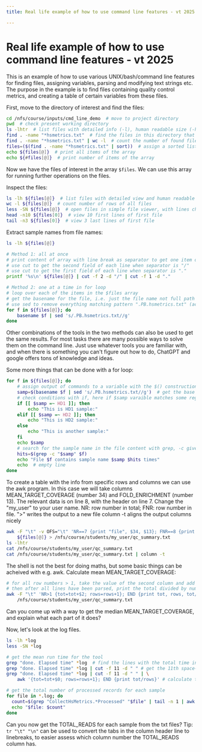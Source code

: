 ```yaml
---
title: Real life example of how to use command line features - vt 2025

---
```


# Real life example of how to use command line features - vt 2025

This is an example of how to use various UNIX/bash/command line features for finding files, assigning variables, parsing and modifying text strings etc. The purpose in the example is to find files containing quality control metrics, and creating a table of certain variables from these files. 


First, move to the directory of interest and find the files:

```bash
cd /nfs/course/inputs/cmd_line_demo  # move to project directory
pwd  # check present working directory
ls -lhtr  # list files with detailed info (-l), human readable size (-h), in time order (-t), reveresed order with latest last (-r)
find . -name "*hsmetrics.txt"  # find the files in this directory that ends with "txt"
find . -name "*hsmetrics.txt" | wc -l  # count the number of found files
files=($(find . -name "*hsmetrics.txt" | sort))  # assign a sorted list of the files to an array
echo ${files[@]}  # print all items of the array
echo ${#files[@]}  # print number of items of the array
```
Now we have the files of interest in the array `$files`.
We can use this array for running further operations on the files.

Inspect the files:
```bash
ls -lh ${files[@]}  # list files with detailed view and human readable sizes
wc -l ${files[@]}  # count number of rows of all files
less -SN ${files[@]}  # open files in simple file viewer, with lines chopped (-S) and numbered (-N), next file can be accessed with :n, more options available in help page by pressing "h"
head -n10 ${files[0]}  # view 10 first lines of first file
tail -n3 ${files[0]}  # view 3 last lines of first file
```

Extract sample names from file names:
```bash
ls -lh ${files[@]}

# Method 1: all at once
# print content of array with line break as separator to get one item on each line
# use cut to get the second field of each line when separator is "/"
# use cut to get the first field of each line when separator is "."
printf '%s\n' ${files[@]} | cut -f 2 -d "/" | cut -f 1 -d "."

# Method 2: one at a time in for loop
# loop over each of the items in the $files array
# get the basename for the file, i.e. just the file name not full path 
# use sed to remove everything matching pattern ".PB.hsmetrics.txt" (actually replace it with nothing)
for f in ${files[@]}; do
    basename $f | sed 's/.PB.hsmetrics.txt//g'
done
```
Other combinations of the tools in the two methods can also be used to get the same results. 
For most tasks there are many possible ways to solve them on the command line. Just use whatever tools you are familiar with, and when there is something you can't figure out how to do, ChatGPT and google offers tons of knowledge and ideas.

Some more things that can be done with a for loop:
```bash
for f in ${files[@]}; do
    # assign output of commands to a variable with the $() construction:
    samp=$(basename $f | sed 's/.PB.hsmetrics.txt//g')  # get the base name and remove suffix
    # check conditions with if, here if $samp varaible matches some regex:
    if [[ $samp =~ HD1 ]]; then
        echo "This is HD1 sample:"
    elif [[ $samp =~ HD2 ]]; then
        echo "This is HD2 sample:"
    else 
        echo "This is another sample:"
    fi
    echo $samp
    # search for the sample name in the file content with grep, -c gives the count of hits
    hits=$(grep -c "$samp" $f)
    echo "File $f contains sample name $samp $hits times"
    echo  # empty line
done
```

To create a table with the info from specific rows and columns we can use the awk program. In this case we will take columns MEAN_TARGET_COVERAGE (number 34) and FOLD_ENRICHMENT (number 13). The relevant data is on line 8, with the header on line 7. 
Change the "my_user" to your user name.
NR: row number in total; FNR: row number in file.
">" writes the output to a new file
column -t aligns the output columns nicely
```bash
awk -F "\t" -v OFS="\t" 'NR==7 {print "file", $34, $13}; FNR==8 {print FILENAME, $34, $13}' \
    ${files[@]} > /nfs/course/students/my_user/qc_summary.txt
ls -lhtr 
cat /nfs/course/students/my_user/qc_summary.txt
cat /nfs/course/students/my_user/qc_summary.txt | column -t
```

The shell is not the best for doing maths, but some basic things can be acheived with e.g. awk.
Calculate mean MEAN_TARGET_COVERAGE:
```bash
# for all row numbers > 1, take the value of the second column and add to the total
# then after all lines have been parsed, print the total divided by number of rows
awk -F "\t" 'NR>1 {tot=tot+$2; rows=rows+1}; END {print tot, rows, tot/rows}' \
    /nfs/course/students/my_user/qc_summary.txt
```

Can you come up with a way to get the median MEAN_TARGET_COVERAGE, and explain what each part of it does? 


Now, let's look at the log files.
```bash
ls -lh *log
less -SN *log

# get the mean run time for the tool
grep "done. Elapsed time" *log  # find the lines with the total time info
grep "done. Elapsed time" *log | cut -f 11 -d " " # get the 11th space-separated field, where the time is
grep "done. Elapsed time" *log | cut -f 11 -d " " | \
    awk '{tot=tot+$0; rows=rows+1}; END {print tot/rows}' # calculate the mean

# get the total number of processed records for each sample
for file in *.log; do
  count=$(grep "CollectHsMetrics.*Processed" "$file" | tail -n 1 | awk '{print $6}')
  echo "$file: $count"
done
```

Can you now get the TOTAL_READS for each sample from the txt files?
Tip: `tr "\t" "\n"` can be used to convert the tabs in the column header line to linebreaks, to easier assess which column number the TOTAL_READS column has.
